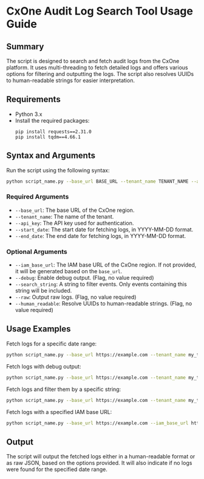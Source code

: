 # CxOne Audit Log Search Tool Usage Guide

## Summary

The script is designed to search and fetch audit logs from the CxOne platform. It uses multi-threading to fetch detailed logs and offers various options for filtering and outputting the logs. The script also resolves UUIDs to human-readable strings for easier interpretation.

## Requirements

- Python 3.x
- Install the required packages:
  ```
  pip install requests==2.31.0
  pip install tqdm==4.66.1
  ```

## Syntax and Arguments

Run the script using the following syntax:

```bash
python script_name.py --base_url BASE_URL --tenant_name TENANT_NAME --api_key API_KEY --start_date START_DATE --end_date END_DATE [OPTIONS]
```

### Required Arguments

- `--base_url`: The base URL of the CxOne region.
- `--tenant_name`: The name of the tenant.
- `--api_key`: The API key used for authentication.
- `--start_date`: The start date for fetching logs, in YYYY-MM-DD format.
- `--end_date`: The end date for fetching logs, in YYYY-MM-DD format.

### Optional Arguments

- `--iam_base_url`: The IAM base URL of the CxOne region. If not provided, it will be generated based on the `base_url`.
- `--debug`: Enable debug output. (Flag, no value required)
- `--search_string`: A string to filter events. Only events containing this string will be included.
- `--raw`: Output raw logs. (Flag, no value required)
- `--human_readable`: Resolve UUIDs to human-readable strings. (Flag, no value required)

## Usage Examples

Fetch logs for a specific date range:

```bash
python script_name.py --base_url https://example.com --tenant_name my_tenant --api_key my_api_key --start_date 2022-01-01 --end_date 2022-01-31
```

Fetch logs with debug output:

```bash
python script_name.py --base_url https://example.com --tenant_name my_tenant --api_key my_api_key --start_date 2022-01-01 --end_date 2022-01-31 --debug
```

Fetch logs and filter them by a specific string:

```bash
python script_name.py --base_url https://example.com --tenant_name my_tenant --api_key my_api_key --start_date 2022-01-01 --end_date 2022-01-31 --search_string "login"
```

Fetch logs with a specified IAM base URL:

```bash
python script_name.py --base_url https://example.com --iam_base_url https://iam.example.com --tenant_name my_tenant --api_key my_api_key --start_date 2022-01-01 --end_date 2022-01-31
```

## Output

The script will output the fetched logs either in a human-readable format or as raw JSON, based on the options provided. It will also indicate if no logs were found for the specified date range.
